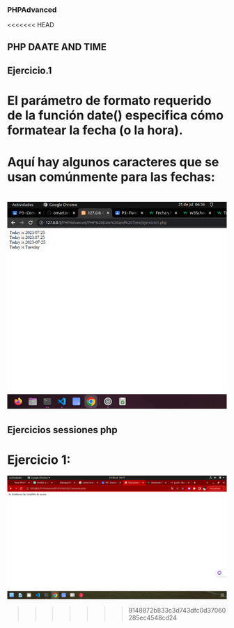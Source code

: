 ### PHPAdvanced
<<<<<<< HEAD
## PHP DAATE AND TIME 

## Ejercicio.1 

# El parámetro de formato requerido de la función date() especifica cómo formatear la fecha (o la hora).
# Aquí hay algunos caracteres que se usan comúnmente para las fechas:

![time1.png](img/time1.png)
=======

## Ejercicios sessiones php

# Ejercicio 1: 

![Ejemplo de imagen](img/sessiones1.png)
>>>>>>> 9148872b833c3d743dfc0d37060285ec4548cd24
